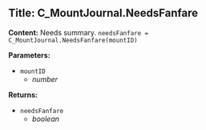## Title: C_MountJournal.NeedsFanfare

**Content:**
Needs summary.
`needsFanfare = C_MountJournal.NeedsFanfare(mountID)`

**Parameters:**
- `mountID`
  - *number*

**Returns:**
- `needsFanfare`
  - *boolean*